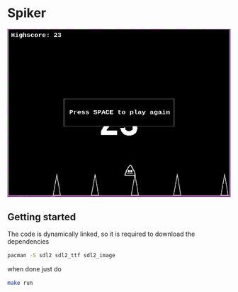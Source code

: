 # Spiker

![](assets/screenshot.png)

## Getting started

The code is dynamically linked, so it is required to download the dependencies
```bash
pacman -S sdl2 sdl2_ttf sdl2_image
```
when done just do
```bash
make run
```
